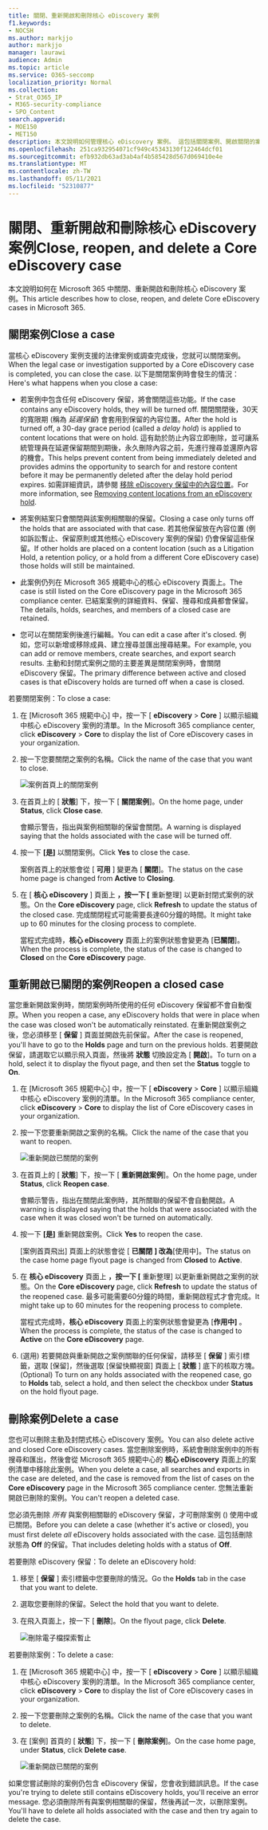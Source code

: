 ```yaml
---
title: 關閉、重新開啟和刪除核心 eDiscovery 案例
f1.keywords:
- NOCSH
ms.author: markjjo
author: markjjo
manager: laurawi
audience: Admin
ms.topic: article
ms.service: O365-seccomp
localization_priority: Normal
ms.collection:
- Strat_O365_IP
- M365-security-compliance
- SPO_Content
search.appverid:
- MOE150
- MET150
description: 本文說明如何管理核心 eDiscovery 案例。 這包括關閉案例、開啟關閉的案例，以及刪除案例。
ms.openlocfilehash: 251ca932954071cf949c45343130f122464dcf01
ms.sourcegitcommit: efb932db63ad3ab4af4b585428d567d069410e4e
ms.translationtype: MT
ms.contentlocale: zh-TW
ms.lasthandoff: 05/11/2021
ms.locfileid: "52310877"
---
```

# <a name="close-reopen-and-delete-a-core-ediscovery-case"></a><span data-ttu-id="b2ede-104">關閉、重新開啟和刪除核心 eDiscovery 案例</span><span class="sxs-lookup"><span data-stu-id="b2ede-104">Close, reopen, and delete a Core eDiscovery case</span></span>

<span data-ttu-id="b2ede-105">本文說明如何在 Microsoft 365 中關閉、重新開啟和刪除核心 eDiscovery 案例。</span><span class="sxs-lookup"><span data-stu-id="b2ede-105">This article describes how to close, reopen, and delete Core eDiscovery cases in Microsoft 365.</span></span>

## <a name="close-a-case"></a><span data-ttu-id="b2ede-106">關閉案例</span><span class="sxs-lookup"><span data-stu-id="b2ede-106">Close a case</span></span>

<span data-ttu-id="b2ede-107">當核心 eDiscovery 案例支援的法律案例或調查完成後，您就可以關閉案例。</span><span class="sxs-lookup"><span data-stu-id="b2ede-107">When the legal case or investigation supported by a Core eDiscovery case is completed, you can close the case.</span></span> <span data-ttu-id="b2ede-108">以下是關閉案例時會發生的情況：</span><span class="sxs-lookup"><span data-stu-id="b2ede-108">Here's what happens when you close a case:</span></span>
  
- <span data-ttu-id="b2ede-109">若案例中包含任何 eDiscovery 保留，將會關閉這些功能。</span><span class="sxs-lookup"><span data-stu-id="b2ede-109">If the case contains any eDiscovery holds, they will be turned off.</span></span> <span data-ttu-id="b2ede-110">關閉關閉後，30天的寬限期 (稱為 *延遲保留*) 會套用到保留的內容位置。</span><span class="sxs-lookup"><span data-stu-id="b2ede-110">After the hold is turned off, a 30-day grace period (called a *delay hold*) is applied to content locations that were on hold.</span></span> <span data-ttu-id="b2ede-111">這有助於防止內容立即刪除，並可讓系統管理員在延遲保留期間到期後，永久刪除內容之前，先進行搜尋並還原內容的機會。</span><span class="sxs-lookup"><span data-stu-id="b2ede-111">This helps prevent content from being immediately deleted and provides admins the opportunity to search for and restore content before it may be permanently deleted after the delay hold period expires.</span></span> <span data-ttu-id="b2ede-112">如需詳細資訊，請參閱 [移除 eDiscovery 保留中的內容位置](create-ediscovery-holds.md#removing-content-locations-from-an-ediscovery-hold)。</span><span class="sxs-lookup"><span data-stu-id="b2ede-112">For more information, see [Removing content locations from an eDiscovery hold](create-ediscovery-holds.md#removing-content-locations-from-an-ediscovery-hold).</span></span>

- <span data-ttu-id="b2ede-113">將案例結案只會關閉與該案例相關聯的保留。</span><span class="sxs-lookup"><span data-stu-id="b2ede-113">Closing a case only turns off the holds that are associated with that case.</span></span> <span data-ttu-id="b2ede-114">若其他保留放在內容位置 (例如訴訟暫止、保留原則或其他核心 eDiscovery 案例的保留) 仍會保留這些保留。</span><span class="sxs-lookup"><span data-stu-id="b2ede-114">If other holds are placed on a content location (such as a Litigation Hold, a retention policy, or a hold from a different Core eDiscovery case) those holds will still be maintained.</span></span>

- <span data-ttu-id="b2ede-115">此案例仍列在 Microsoft 365 規範中心的核心 eDiscovery 頁面上。</span><span class="sxs-lookup"><span data-stu-id="b2ede-115">The case is still listed on the Core eDiscovery page in the Microsoft 365 compliance center.</span></span> <span data-ttu-id="b2ede-116">已結案案例的詳細資料、保留、搜尋和成員都會保留。</span><span class="sxs-lookup"><span data-stu-id="b2ede-116">The details, holds, searches, and members of a closed case are retained.</span></span>

- <span data-ttu-id="b2ede-117">您可以在關閉案例後進行編輯。</span><span class="sxs-lookup"><span data-stu-id="b2ede-117">You can edit a case after it's closed.</span></span> <span data-ttu-id="b2ede-118">例如，您可以新增或移除成員、建立搜尋並匯出搜尋結果。</span><span class="sxs-lookup"><span data-stu-id="b2ede-118">For example, you can add or remove members, create searches, and export search results.</span></span> <span data-ttu-id="b2ede-119">主動和封閉式案例之間的主要差異是關閉案例時，會關閉 eDiscovery 保留。</span><span class="sxs-lookup"><span data-stu-id="b2ede-119">The primary difference between active and closed cases is that eDiscovery holds are turned off when a case is closed.</span></span>

<span data-ttu-id="b2ede-120">若要關閉案例：</span><span class="sxs-lookup"><span data-stu-id="b2ede-120">To close a case:</span></span>
  
1. <span data-ttu-id="b2ede-121">在 [Microsoft 365 規範中心] 中，按一下 [ **eDiscovery**  >  **Core** ] 以顯示組織中核心 eDiscovery 案例的清單。</span><span class="sxs-lookup"><span data-stu-id="b2ede-121">In the Microsoft 365 compliance center, click **eDiscovery** > **Core** to display the list of Core eDiscovery cases in your organization.</span></span>

2. <span data-ttu-id="b2ede-122">按一下您要關閉之案例的名稱。</span><span class="sxs-lookup"><span data-stu-id="b2ede-122">Click the name of the case that you want to close.</span></span>

   ![案例首頁上的關閉案例](../media/eDiscoveryCaseHomePage.png)

3. <span data-ttu-id="b2ede-124">在首頁上的 [ **狀態**] 下，按一下 [ **關閉案例**]。</span><span class="sxs-lookup"><span data-stu-id="b2ede-124">On the home page, under **Status**, click **Close case**.</span></span>

    <span data-ttu-id="b2ede-125">會顯示警告，指出與案例相關聯的保留會關閉。</span><span class="sxs-lookup"><span data-stu-id="b2ede-125">A warning is displayed saying that the holds associated with the case will be turned off.</span></span>

4. <span data-ttu-id="b2ede-126">按一下 **[是]** 以關閉案例。</span><span class="sxs-lookup"><span data-stu-id="b2ede-126">Click **Yes** to close the case.</span></span>

    <span data-ttu-id="b2ede-127">案例首頁上的狀態會從 [ **可用** ] 變更為 [ **關閉**]。</span><span class="sxs-lookup"><span data-stu-id="b2ede-127">The status on the case home page is changed from **Active** to **Closing**.</span></span>

5. <span data-ttu-id="b2ede-128">在 [ **核心 eDiscovery** ] 頁面上 **，按一下 [** 重新整理] 以更新封閉式案例的狀態。</span><span class="sxs-lookup"><span data-stu-id="b2ede-128">On the **Core eDiscovery** page, click **Refresh** to update the status of the closed case.</span></span> <span data-ttu-id="b2ede-129">完成關閉程式可能需要長達60分鐘的時間。</span><span class="sxs-lookup"><span data-stu-id="b2ede-129">It might take up to 60 minutes for the closing process to complete.</span></span>

    <span data-ttu-id="b2ede-130">當程式完成時，**核心 eDiscovery** 頁面上的案例狀態會變更為 [**已關閉**]。</span><span class="sxs-lookup"><span data-stu-id="b2ede-130">When the process is complete, the status of the case is changed to **Closed** on the **Core eDiscovery** page.</span></span>

## <a name="reopen-a-closed-case"></a><span data-ttu-id="b2ede-131">重新開啟已關閉的案例</span><span class="sxs-lookup"><span data-stu-id="b2ede-131">Reopen a closed case</span></span>

<span data-ttu-id="b2ede-132">當您重新開啟案例時，關閉案例時所使用的任何 eDiscovery 保留都不會自動復原。</span><span class="sxs-lookup"><span data-stu-id="b2ede-132">When you reopen a case, any eDiscovery holds that were in place when the case was closed won't be automatically reinstated.</span></span> <span data-ttu-id="b2ede-133">在重新開啟案例之後，您必須移至 [ **保留** ] 頁面並開啟先前保留。</span><span class="sxs-lookup"><span data-stu-id="b2ede-133">After the case is reopened, you'll have to go to the **Holds** page and turn on the previous holds.</span></span> <span data-ttu-id="b2ede-134">若要開啟保留，請選取它以顯示飛入頁面，然後將 **狀態** 切換設定為 [ **開啟**]。</span><span class="sxs-lookup"><span data-stu-id="b2ede-134">To turn on a hold, select it to display the flyout page, and then set the **Status** toggle to **On**.</span></span>
  
1. <span data-ttu-id="b2ede-135">在 [Microsoft 365 規範中心] 中，按一下 [ **eDiscovery**  >  **Core** ] 以顯示組織中核心 eDiscovery 案例的清單。</span><span class="sxs-lookup"><span data-stu-id="b2ede-135">In the Microsoft 365 compliance center, click **eDiscovery** > **Core** to display the list of Core eDiscovery cases in your organization.</span></span>

2. <span data-ttu-id="b2ede-136">按一下您要重新開啟之案例的名稱。</span><span class="sxs-lookup"><span data-stu-id="b2ede-136">Click the name of the case that you want to reopen.</span></span>

   ![重新開啟已關閉的案例](../media/eDiscoveryCaseHomePageReopen.png)

3. <span data-ttu-id="b2ede-138">在首頁上的 [ **狀態**] 下，按一下 [ **重新開啟案例**]。</span><span class="sxs-lookup"><span data-stu-id="b2ede-138">On the home page, under **Status**, click **Reopen case**.</span></span>

    <span data-ttu-id="b2ede-139">會顯示警告，指出在關閉此案例時，其所關聯的保留不會自動開啟。</span><span class="sxs-lookup"><span data-stu-id="b2ede-139">A warning is displayed saying that the holds that were associated with the case when it was closed won't be turned on automatically.</span></span>

4. <span data-ttu-id="b2ede-140">按一下 **[是]** 重新開啟案例。</span><span class="sxs-lookup"><span data-stu-id="b2ede-140">Click **Yes** to reopen the case.</span></span>

    <span data-ttu-id="b2ede-141">[案例首頁飛出] 頁面上的狀態會從 [ **已關閉** **] 改為**[使用中]。</span><span class="sxs-lookup"><span data-stu-id="b2ede-141">The status on the case home page flyout page is changed from **Closed** to **Active**.</span></span>

5. <span data-ttu-id="b2ede-142">在 **核心 eDiscovery** 頁面上 **，按一下 [** 重新整理] 以更新重新開啟之案例的狀態。</span><span class="sxs-lookup"><span data-stu-id="b2ede-142">On the **Core eDiscovery** page, click **Refresh** to update the status of the reopened case.</span></span> <span data-ttu-id="b2ede-143">最多可能需要60分鐘的時間，重新開啟程式才會完成。</span><span class="sxs-lookup"><span data-stu-id="b2ede-143">It might take up to 60 minutes for the reopening process to complete.</span></span> 

    <span data-ttu-id="b2ede-144">當程式完成時，**核心 eDiscovery** 頁面上的案例狀態會變更為 [**作用中]** 。</span><span class="sxs-lookup"><span data-stu-id="b2ede-144">When the process is complete, the status of the case is changed to **Active** on the **Core eDiscovery** page.</span></span>

7. <span data-ttu-id="b2ede-145"> (選用) 若要開啟與重新開啟之案例關聯的任何保留，請移至 [ **保留** ] 索引標籤，選取 [保留]，然後選取 [保留快顯視窗] 頁面上 [ **狀態** ] 底下的核取方塊。</span><span class="sxs-lookup"><span data-stu-id="b2ede-145">(Optional) To turn on any holds associated with the reopened case, go to **Holds** tab, select a hold, and then select the checkbox under **Status** on the hold flyout page.</span></span>
  
## <a name="delete-a-case"></a><span data-ttu-id="b2ede-146">刪除案例</span><span class="sxs-lookup"><span data-stu-id="b2ede-146">Delete a case</span></span>

<span data-ttu-id="b2ede-147">您也可以刪除主動及封閉式核心 eDiscovery 案例。</span><span class="sxs-lookup"><span data-stu-id="b2ede-147">You can also delete active and closed Core eDiscovery cases.</span></span> <span data-ttu-id="b2ede-148">當您刪除案例時，系統會刪除案例中的所有搜尋和匯出，然後會從 Microsoft 365 規範中心的 **核心 eDiscovery** 頁面上的案例清單中移除此案例。</span><span class="sxs-lookup"><span data-stu-id="b2ede-148">When you delete a case, all searches and exports in the case are deleted, and the case is removed from the list of cases on the **Core eDiscovery** page in the Microsoft 365 compliance center.</span></span> <span data-ttu-id="b2ede-149">您無法重新開啟已刪除的案例。</span><span class="sxs-lookup"><span data-stu-id="b2ede-149">You can't reopen a deleted case.</span></span>

<span data-ttu-id="b2ede-150">您必須先刪除 *所有* 與案例相關聯的 eDiscovery 保留，才可刪除案例 () 使用中或已關閉。</span><span class="sxs-lookup"><span data-stu-id="b2ede-150">Before you can delete a case (whether it's active or closed), you must first delete *all* eDiscovery holds associated with the case.</span></span> <span data-ttu-id="b2ede-151">這包括刪除狀態為 **Off** 的保留。</span><span class="sxs-lookup"><span data-stu-id="b2ede-151">That includes deleting holds with a status of **Off**.</span></span> 

<span data-ttu-id="b2ede-152">若要刪除 eDiscovery 保留：</span><span class="sxs-lookup"><span data-stu-id="b2ede-152">To delete an eDiscovery hold:</span></span>

1. <span data-ttu-id="b2ede-153">移至 [ **保留** ] 索引標籤中您要刪除的情況。</span><span class="sxs-lookup"><span data-stu-id="b2ede-153">Go the **Holds** tab in the case that you want to delete.</span></span>

2. <span data-ttu-id="b2ede-154">選取您要刪除的保留。</span><span class="sxs-lookup"><span data-stu-id="b2ede-154">Select the hold that you want to delete.</span></span>

3. <span data-ttu-id="b2ede-155">在飛入頁面上，按一下 [ **刪除**]。</span><span class="sxs-lookup"><span data-stu-id="b2ede-155">On the flyout page, click **Delete**.</span></span>

      ![刪除電子檔探索暫止](../media/DeleteeDiscoveryHold.png)

<span data-ttu-id="b2ede-157">若要刪除案例：</span><span class="sxs-lookup"><span data-stu-id="b2ede-157">To delete a case:</span></span>

1. <span data-ttu-id="b2ede-158">在 [Microsoft 365 規範中心] 中，按一下 [ **eDiscovery**  >  **Core** ] 以顯示組織中核心 eDiscovery 案例的清單。</span><span class="sxs-lookup"><span data-stu-id="b2ede-158">In the Microsoft 365 compliance center, click **eDiscovery** > **Core** to display the list of Core eDiscovery cases in your organization.</span></span>

2. <span data-ttu-id="b2ede-159">按一下您要刪除之案例的名稱。</span><span class="sxs-lookup"><span data-stu-id="b2ede-159">Click the name of the case that you want to delete.</span></span>

3. <span data-ttu-id="b2ede-160">在 [案例] 首頁的 [ **狀態**] 下，按一下 [ **刪除案例**]。</span><span class="sxs-lookup"><span data-stu-id="b2ede-160">On the case home page, under **Status**, click **Delete case**.</span></span>

      ![重新開啟已關閉的案例](../media/eDiscoveryCaseHomePageDelete.png)

<span data-ttu-id="b2ede-162">如果您嘗試刪除的案例仍包含 eDiscovery 保留，您會收到錯誤訊息。</span><span class="sxs-lookup"><span data-stu-id="b2ede-162">If the case you're trying to delete still contains eDiscovery holds, you'll receive an error message.</span></span> <span data-ttu-id="b2ede-163">您必須刪除所有與案例相關聯的保留，然後再試一次，以刪除案例。</span><span class="sxs-lookup"><span data-stu-id="b2ede-163">You'll have to delete all holds associated with the case and then try again to delete the case.</span></span>
